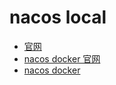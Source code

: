 # nacos local
- [官网](https://nacos.io/zh-cn/docs/quick-start-docker.html)
- [nacos docker 官网](https://github.com/nacos-group/nacos-docker/tree/master/example)
- [nacos docker](https://github.com/nacos-group/nacos-docker/)